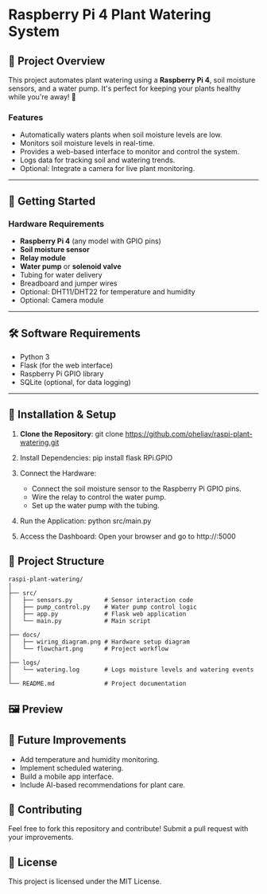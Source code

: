 # Raspberry Pi 4 Plant Watering System

## 🌱 Project Overview
This project automates plant watering using a **Raspberry Pi 4**, soil moisture sensors, and a water pump. It's perfect for keeping your plants healthy while you're away! 🌿

### Features
- Automatically waters plants when soil moisture levels are low.
- Monitors soil moisture levels in real-time.
- Provides a web-based interface to monitor and control the system.
- Logs data for tracking soil and watering trends.
- Optional: Integrate a camera for live plant monitoring.

---

## 🚀 Getting Started

### Hardware Requirements
- **Raspberry Pi 4** (any model with GPIO pins)
- **Soil moisture sensor**
- **Relay module**
- **Water pump** or **solenoid valve**
- Tubing for water delivery
- Breadboard and jumper wires
- Optional: DHT11/DHT22 for temperature and humidity
- Optional: Camera module

---

## 🛠️ Software Requirements
- Python 3
- Flask (for the web interface)
- Raspberry Pi GPIO library
- SQLite (optional, for data logging)

---

## 🔧 Installation & Setup
1. **Clone the Repository**:
   git clone https://github.com/oheliav/raspi-plant-watering.git

2. Install Dependencies:
   pip install flask RPi.GPIO

3. Connect the Hardware:
     - Connect the soil moisture sensor to the Raspberry Pi GPIO pins.
     - Wire the relay to control the water pump.
     - Set up the water pump with the tubing.

4. Run the Application:
   python src/main.py

5. Access the Dashboard:
  Open your browser and go to http://<raspi-ip>:5000

## 📂 Project Structure

```plaintext
raspi-plant-watering/
│
├── src/
│   ├── sensors.py         # Sensor interaction code
│   ├── pump_control.py    # Water pump control logic
│   ├── app.py             # Flask web application
│   └── main.py            # Main script
│
├── docs/
│   ├── wiring_diagram.png # Hardware setup diagram
│   └── flowchart.png      # Project workflow
│
├── logs/
│   └── watering.log       # Logs moisture levels and watering events
│
└── README.md              # Project documentation
```

## 🖼️ Preview

## 🔮 Future Improvements
  - Add temperature and humidity monitoring.
  - Implement scheduled watering.
  - Build a mobile app interface.
  - Include AI-based recommendations for plant care.

## 🤝 Contributing
Feel free to fork this repository and contribute! Submit a pull request with your improvements.

## 📜 License
This project is licensed under the MIT License.
